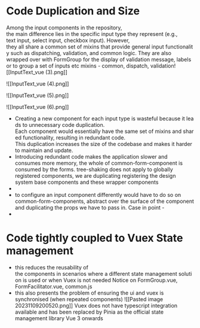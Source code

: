 # Code Duplication and Size
Among the input components in the repository, the main difference lies in the specific input type they represent (e.g., text input, select input, checkbox input). However, they all share a common set of mixins that provide general input functionality such as dispatching, validation, and common logic.
They are also wrapped over with FormGroup for the display of validation message, labels or to group a set of inputs etc
mixins - common, dispatch, validation![[InputText_vue (3).png]]

![[InputText_vue (4).png]]

![[InputText_vue (5).png]]

![[InputText_vue (6).png]]

- Creating a new component for each input type is wasteful because it leads to unnecessary code duplication. Each component would essentially have the same set of mixins and shared functionality, resulting in redundant code. This duplication increases the size of the codebase and makes it harder to maintain and update.
- Introducing redundant code makes the application slower and consumes more memory, the whole of common-form-component is consumed by the forms. tree-shaking does not apply to globally registered components, we are duplicating registering the design system base components and these wrapper components
- 
- to configure an input component differently would have to do so on common-form-components, abstract over the surface of the component and duplicating the props we have to pass in. Case in point -
- 

# Code tightly coupled to Vuex State management
- this reduces the reusability of the components in scenarios where a different state management solution is used or when Vuex is not needed
Notice on FormGroup.vue, FormFacilitator.vue, common.js
- this also presents the problem of ensuring the ui and vuex is synchronised (when repeated components)
![[Pasted image 20231109200520.png]]
Vuex does not have typescript integration available and has been replaced by Pinia as the official state management library Vue 3 onwards